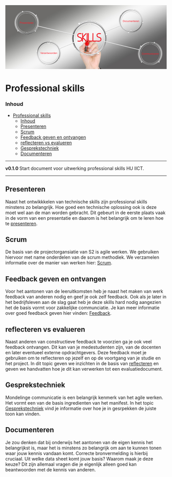 ![logo](../Skills/img/Skills.png) [](logo-id)

# Professional skills[](title-id)

### Inhoud[](toc-id)

- [Professional skills](#professional-skills)
    - [Inhoud](#inhoud)
  - [Presenteren](#presenteren)
  - [Scrum](#scrum)
  - [Feedback geven en ontvangen](#feedback-geven-en-ontvangen)
  - [reflecteren vs evalueren](#reflecteren-vs-evalueren)
  - [Gesprekstechniek](#gesprekstechniek)
  - [Documenteren](#documenteren)

---

**v0.1.0 [](version-id)** Start document voor uitwerking professional skills HU IICT[](author-id).

---

## Presenteren

Naast het ontwikkkelen van technische skills zijn professional skills minstens zo belangrijk. Hoe goed een technische oplossing ook is deze moet wel aan de man worden gebracht. Dit gebeurt in de eerste plaats vaak in de vorm van een presentatie en daarom is het belangrijk om te leren hoe te [presenteren](../skills/presenteren/README.md).

## Scrum

De basis van de projectorgansiatie van S2 is agile werken. We gebruiken hiervoor met name onderdelen van de scrum methodiek. We verzamelen informatie over de manier van werken hier: [Scrum](../skills/Scrum/README.md).

## Feedback geven en ontvangen
Voor het aantonen van de leeruitkomsten heb je naast het maken van werk feedback van anderen nodig en geef je ook zelf feedback. Ook als je later in het bedrijfsleven aan de slag gaat heb je deze skills hard nodig aangezien het de basis vormt voor zakkelijke communciatie. Je kan meer informatie over goed feedback geven hier vinden: [Feedback](../skills/Feedback/README.md). 

## reflecteren vs evalueren 

Naast anderen van constructieve feedback te voorzien ga je ook veel feedback ontvangen. Dit kan van je medestudenten zijn, van de docenten en later eventueel externe opdrachtgevers. Deze feedback moet je gebruiken om te reflecteren op jezelf en op de voortgang van je studie en het project. In dit topic geven we inzichten in de basis van [reflecteren](../skills/Reflecteren_en_evalueren/README.md) en geven we handvatten hoe je dit kan verwerken tot een evaluatiedocument.  

## Gesprekstechniek 
Mondelinge communicatie is een belangrijk kenmerk van het agile werken. Het vormt een van de basis ingredienten van het manifest. In het topic [Gesprekstechniek](../skills/Gesprekstechniek/README.md) vind je informatie over hoe je in gesrpekken de juiste toon kan vinden. 

## Documenteren
Je zou denken dat bij onderwijs het aantonen van de eigen kennis het belangrijkst is, maar het is minstens zo belangrijk om aan te kunnen tonen waar jouw kennis vandaan komt. Correcte bronvermelding is hierbij cruciaal. Uit welke data sheet komt jouw basis? Waarom maak je deze keuze? Dit zijn allemaal vragen die je eigenlijk alleen goed kan beantwoorden met de kennis van anderen. 







